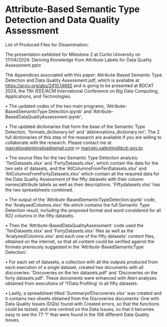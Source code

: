 # Attribute-Based Semantic Type Detection and Data Quality Assessment

List of Produced Files for Dissemination:

The presentation exhibited for Milestone 2 at Curtin University on 17/04/2024: Deriving Knowledge from Attribute Labels for Data Quality Assessment.pptx

The Appendices associated with this paper: Attribute-Based Semantic Type Detection and Data Quality Assessment.pdf, which is available at https://arxiv.org/abs/2410.14692 and is going to be presented at BDCAT 2024, the 11th IEEE/ACM International Conference on Big Data Computing, Applications, and Technologies.

•	The updated codes of the two main programs, 'Attribute-BasedSemanticType Detection.ipynb' and 'Attribute-BasedDataQualityAssessment.ipynb'; 

•	The updated dictionaries that form the base of the Semantic Type Detection, 'formats_dictionary.txt' and 'abbreviations_dictionary.txt';  The 2 full dictionaries of this step of the research are available if you are willing to collaborate with the research. Please contact me at marcelovalentimsilva@gmail.com or marcelo.valentim@bcb.gov.br.

•	The source files for the two Semantic Type Detection analysis: 'TenDatasets.xlsx' and 'FortyDatasets.xlsx', which contain the data for the two sets of datasets, and the 'AllColumnsFromTenDatasets.xlsx' and 'AllColumnsFromFortyDatasets.xlsx' which contain all the required data for the Data Quality Assessment of the fifty datasets with their column names/attribute labels as well as their descriptions. 'Fiftydatasets.xlsx' has the two spreadsheets combined.

•	The output of the 'Attribute-BasedSemanticTypeDetection.ipynb' code, the 'AnalysedColumns.xlsx' file which contains the full Semantic Type Detection result, including the proposed format and word considered for all 922 columns in the fifty datasets.

•	Then the 'Attribute-BasedDataQualityAssessment' code used the 'TenDatasets.xlsx' and 'FortyDatasets.xlsx' files as well as the 'AnalysedColumns.xlsx'  and each one of the fifty datasets' content files, obtained on the internet, so that all content could be verified against the formats previously suggested in the 'Attribute-BasedSemanticType Detection'. 

•	For each set of datasets, a collection with all the outputs produced from each execution of a single dataset, created two documents with all discoveries: 'Discoveries on the ten datasets.pdf'  and 'Discoveries on the forty datasets.pdf'. These documents were enhanced with Alert analyses obtained from executions of ‘YData Profiling’ in all fifty datasets.

•	Lastly, a spreadsheet titled 'SummaryofDiscoveries.xlsx' was created and it contains two sheets obtained from the Discoveries documents: One with Data Quality Issues (DQIs) found with Created errors, so that the functions could be tested, and one centred on the Data Issues, so that it becomes easy to see the 77 ‘?’ that were found in the 106 different Data Quality Issues.
